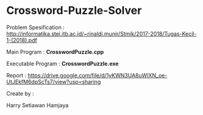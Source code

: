 # Crossword-Puzzle-Solver

Problem Spesification : http://informatika.stei.itb.ac.id/~rinaldi.munir/Stmik/2017-2018/Tugas-Kecil-1-(2018).pdf

Main Program : **CrosswordPuzzle.cpp**

Executable Program : **CrosswordPuzzle.exe**

Report : https://drive.google.com/file/d/1yKWN3UA8uWlXN_oe-UtJEkfM6dpScTs7/view?usp=sharing

Create by :

Harry Setiawan Hamjaya
